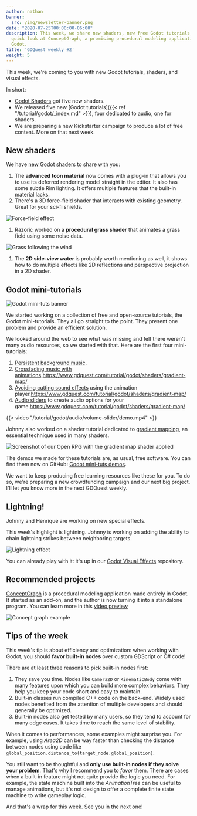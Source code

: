 ```yaml
---
author: nathan
banner:
  src: /img/newsletter-banner.png
date: "2020-07-25T00:00:00-06:00"
description: This week, we share new shaders, new free Godot tutorials, and take a
  quick look at ConceptGraph, a promising procedural modeling application made in
  Godot.
title: 'GDQuest weekly #2'
weight: 5
---
```


This week, we're coming to you with new Godot tutorials, shaders, and visual effects.

In short:

- [Godot Shaders](https://github.com/GDQuest/godot-shaders) got five new shaders.
- We released five new [Godot tutorials]({{< ref "/tutorial/godot/_index.md" >}}), four dedicated to audio, one for shaders.
- We are preparing a new Kickstarter campaign to produce a lot of free content. More on that next week.

## New shaders

We have [new Godot shaders](https://github.com/GDQuest/godot-shaders) to share with you:

1. The **advanced toon material** now comes with a plug-in that allows you to use its deferred rendering model straight in the editor. It also has some subtle Rim lighting. It offers multiple features that the built-in material lacks.
1. There's a 3D force-field shader that interacts with existing geometry. Great for your sci-fi shields.

![Force-field effect](force-field.png)

1. Razoric worked on a **procedural grass shader** that animates a grass field using some noise data.

![Grass following the wind](procedural-grass.png)

1. The **2D side-view water** is probably worth mentioning as well, it shows how to do multiple effects like 2D reflections and perspective projection in a 2D shader.

## Godot mini-tutorials

![Godot mini-tuts banner](/tutorial/godot/banner.png)

We started working on a collection of free and open-source tutorials, the Godot mini-tutorials. They all go straight to the point. They present one problem and provide an efficient solution.

We looked around the web to see what was missing and felt there weren't many audio resources, so we started with that. Here are the first four mini-tutorials:

1. [Persistent background music](https://www.gdquest.com/tutorial/godot/audio/background-music/).
1. [Crossfading music with animations](https://www.gdquest.com/tutorial/godot/audio/background-music-transition/).https://www.gdquest.com/tutorial/godot/shaders/gradient-map/
1. [Avoiding cutting sound effects](https://www.gdquest.com/tutorial/godot/audio/pickup-sound-effect/) using the animation player.https://www.gdquest.com/tutorial/godot/shaders/gradient-map/
1. [Audio sliders](https://www.gdquest.com/tutorial/godot/audio/volume-slider/) to create audio options for your game.https://www.gdquest.com/tutorial/godot/shaders/gradient-map/

{{< video "/tutorial/godot/audio/volume-slider/demo.mp4" >}}

Johnny also worked on a shader tutorial dedicated to [gradient mapping](https://www.gdquest.com/tutorial/godot/shaders/gradient-map/), an essential technique used in many shaders.

![Screenshot of our Open RPG with the gradient map shader applied](/tutorial/godot/shaders/gradient-map/final-result.png)

The demos we made for these tutorials are, as usual, free software. You can find them now on GitHub: [Godot mini-tuts demos](https://github.com/GDQuest/godot-mini-tuts-demos).

We want to keep producing free learning resources like these for you. To do so, we're preparing a new crowdfunding campaign and our next big project. I'll let you know more in the next GDQuest weekly.

## Lightning!

Johnny and Henrique are working on new special effects.

This week's highlight is lightning. Johnny is working on adding the ability to chain lightning strikes between neighboring targets.

![Lightning effect](lightning.png)

You can already play with it: it's up in our [Godot Visual Effects](https://github.com/GDQuest/godot-visual-effects) repository.

## Recommended projects

[ConceptGraph](https://github.com/HungryProton/concept_graph) is a procedural modeling application made entirely in Godot. It started as an add-on, and the author is now turning it into a standalone program. You can learn more in this [video preview](https://www.youtube.com/watch?v=RVSum5m2suU)

![Concept graph example](concept-graph.png)

## Tips of the week

This week's tip is about efficiency and optimization: when working with Godot, you should **favor built-in nodes** over custom GDScript or C# code!

There are at least three reasons to pick built-in nodes first:

1. They save you time. Nodes like `Camera2D` or `KinematicBody` come with many features upon which you can build more complex behaviors. They help you keep your code short and easy to maintain.
1. Built-in classes run compiled C++ code on the back-end. Widely used nodes benefited from the attention of multiple developers and should generally be optimized.
1. Built-in nodes also get tested by many users, so they tend to account for many edge cases. It takes time to reach the same level of stability.

When it comes to performances, some examples might surprise you. For example, using _Area2D_ can be way faster than checking the distance between nodes using code like `global_position.distance_to(target_node.global_position)`.

You still want to be thoughtful and **only use built-in nodes if they solve your problem**. That's why I recommend you to _favor_ them. There are cases when a built-in feature might not quite provide the logic you need. For example, the state machine built into the _AnimationTree_ can be useful to manage animations, but it's not design to offer a complete finite state machine to write gameplay logic.

And that's a wrap for this week. See you in the next one!

